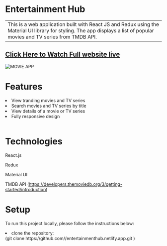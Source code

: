 # Entertainment Hub
<table>
<tr>
<td>
This is a web application built with React JS and Redux using the Material UI library for styling. The app displays a list of popular movies and TV series from TMDB API.
</td>
</tr>
</table>

## [Click Here to Watch Full website live](https://entertainmenthub.netlify.app/)

![MOVIE APP](https://user-images.githubusercontent.com/51760520/124705920-1172ac80-df14-11eb-9568-1e91968b1273.png)

# Features
<table>

<li> View tranding movies and TV series </li>

<li> Search movies and TV series by title </li>

<li> View details of a movie or TV series </li>





<li> Fully responsive design </li> 
    
</table> 

# Technologies

React.js  

Redux

Material UI

TMDB API (https://developers.themoviedb.org/3/getting-started/introduction)

# Setup
 
To run this project locally, please follow the instructions below:

<li> clone the repository: </li>
(git clone https://github.com/<YOUR_GITHUB_USERNAME>/entertainmenthub.netlify.app.git
)
 


